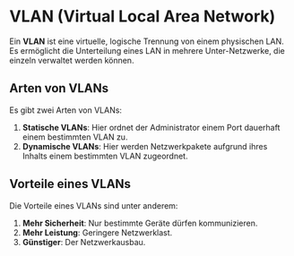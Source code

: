 # VLAN (Virtual Local Area Network)

Ein **VLAN** ist eine virtuelle, logische Trennung von einem physischen LAN. Es ermöglicht die Unterteilung eines LAN in mehrere Unter-Netzwerke, die einzeln verwaltet werden können.

## Arten von VLANs

Es gibt zwei Arten von VLANs:

1. **Statische VLANs**: Hier ordnet der Administrator einem Port dauerhaft einem bestimmten VLAN zu.
2. **Dynamische VLANs**: Hier werden Netzwerkpakete aufgrund ihres Inhalts einem bestimmten VLAN zugeordnet.

## Vorteile eines VLANs

Die Vorteile eines VLANs sind unter anderem:

1. **Mehr Sicherheit**: Nur bestimmte Geräte dürfen kommunizieren.
2. **Mehr Leistung**: Geringere Netzwerklast.
3. **Günstiger**: Der Netzwerkausbau.
